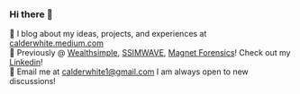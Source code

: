 ### Hi there 👋

:book: I blog about my ideas, projects, and experiences at [calderwhite.medium.com](https://calderwhite.medium.com)     
:office: Previously @ [Wealthsimple](https://wealthsimple.com/), [SSIMWAVE](https://ssimwave.com), [Magnet Forensics](https://www.magnetforensics.com/)! Check out my [Linkedin](https://www.linkedin.com/in/calderwhite/)!    
:incoming_envelope: Email me at [calderwhite1@gmail.com](mailto:calderwhite1@gmail.com) I am always open to new discussions!
